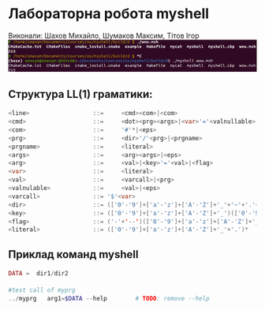 # Лабораторна робота myshell
Виконали: Шахов Михайло, Шумаков Максим, Тітов Ігор
![Alt text](/media/header.png?raw=true "Optional Title")
## Структура LL(1) граматики:
```java
<line>                  ::=   	<cmd><com>|<com>
<cmd>                   ::=   	<dot><prg><args>|<var>'='<valnullable>
<com>                   ::=   	'#'*|<eps>
<prg>                   ::=   	<dir>'/'<prg>|<prgname>
<prgname>               ::=   	<literal>
<args>                  ::=   	<arg><args>|<eps>
<arg>                   ::=   	<val>|<key>'='<val>|<flag>
<var>                   ::=   	<literal>
<val>                   ::=   	<varcall>|<prg>
<valnulable>            ::=   	<val>|<eps>
<varcall>               ::=	'$'<var>
<dir>                   ::=	(['0'-'9']+['a'-'z']+['A'-'Z']+'_'+'~'+'.'+'..')(['0'-'9']+['a'-'z']+['A'-'Z']+'_'+'-')*
<key>                   ::=	(['0'-'9']+['a'-'z']+['A'-'Z']+'_')(['0'-'9']+['a'-'z']+['A'-'Z']+'_')*
<flag>                  ::=	('-'+'--')(['0'-'9']+['a'-'z']+['A'-'Z']+'_')(['0'-'9']+['a'-'z']+['A'-'Z']+'_')*
<literal>               ::=	(['0'-'9']+['a'-'z']+['A'-'Z']+'_'+'.')*
```


## Приклад команд myshell
```php
DATA =  dir1/dir2

#test call of myprg
../myprg   arg1=$DATA --help        # TODO: remove --help
```

